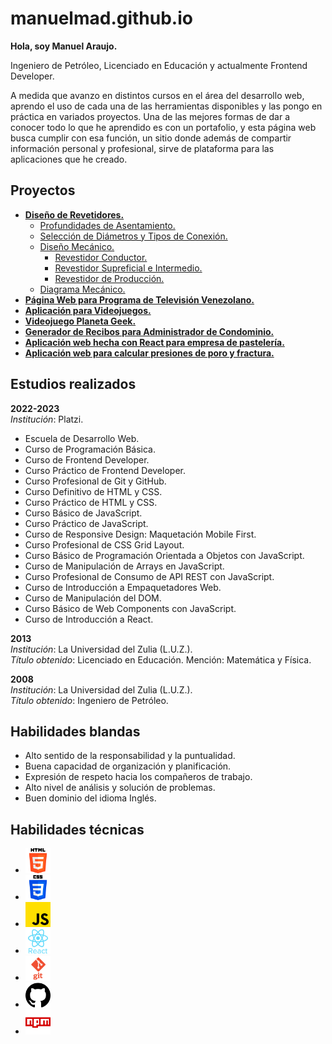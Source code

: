 # manuelmad.github.io

**Hola, soy Manuel Araujo.**

Ingeniero de Petróleo, Licenciado en Educación y actualmente Frontend Developer.

A medida que avanzo en distintos cursos en el área del desarrollo web, aprendo el uso de cada una de las herramientas disponibles y las pongo en práctica en variados proyectos. Una de las mejores formas de dar a conocer todo lo que he aprendido es con un portafolio, y esta página web busca cumplir con esa función, un sitio donde además de compartir información personal y profesional, sirve de plataforma para las aplicaciones que he creado.

## Proyectos
* [**Diseño de Revetidores.**](https://github.com/manuelmad/manuelmad.github.io/tree/main/docs/proyectos/diseno_rev)
	*  [Profundidades de Asentamiento.](https://github.com/manuelmad/manuelmad.github.io/tree/main/docs/proyectos/diseno_rev/1-prof_asent)
	*  [Selección de Diámetros y Tipos de Conexión.](https://github.com/manuelmad/manuelmad.github.io/tree/main/docs/proyectos/diseno_rev/2-diam_conex)
	*  [Diseño Mecánico.](https://github.com/manuelmad/manuelmad.github.io/tree/main/docs/proyectos/diseno_rev/3-diseno_mec)
		*  [Revestidor Conductor.](https://github.com/manuelmad/manuelmad.github.io/tree/main/docs/proyectos/diseno_rev/3-diseno_mec/1-diseno_mec_cond)
		*  [Revestidor Supreficial e Intermedio.](https://github.com/manuelmad/manuelmad.github.io/tree/main/docs/proyectos/diseno_rev/3-diseno_mec/2-diseno_mec_sup_int)
		*  [Revestidor de Producción.](https://github.com/manuelmad/manuelmad.github.io/tree/main/docs/proyectos/diseno_rev/3-diseno_mec/3-diseno_mec_prod)
	*  [Diagrama Mecánico.](https://github.com/manuelmad/manuelmad.github.io/tree/main/docs/proyectos/diseno_rev/4-diag_mec)
* [**Página Web para Programa de Televisión Venezolano.**](https://github.com/manuelmad/planeta-geek)
* [**Aplicación para Videojuegos.**](https://github.com/manuelmad/API-REST)
* [**Videojuego Planeta Geek.**](https://github.com/manuelmad/videogame-topdown)
* [**Generador de Recibos para Administrador de Condominio.**](https://github.com/manuelmad/manuelmad.github.io/tree/main/docs/proyectos/generador_recibos)
* [**Aplicación web hecha con React para empresa de pastelería.**](https://github.com/manuelmad/dolcevita-budget-calculator)
* [**Aplicación web para calcular presiones de poro y fractura.**](https://github.com/manuelmad/pressures)



## Estudios realizados
**2022-2023**<br>
*Institución*: Platzi.

* Escuela de Desarrollo Web.
* Curso de Programación Básica.
* Curso de Frontend Developer.
* Curso Práctico de Frontend Developer.
* Curso Profesional de Git y GitHub.
* Curso Definitivo de HTML y CSS.
* Curso Práctico de HTML y CSS.
* Curso Básico de JavaScript.
* Curso Práctico de JavaScript.
* Curso de Responsive Design: Maquetación Mobile First.
* Curso Profesional de CSS Grid Layout.
* Curso Básico de Programación Orientada a Objetos con JavaScript.
* Curso de Manipulación de Arrays en JavaScript.
* Curso Profesional de Consumo de API REST con JavaScript.
* Curso de Introducción a Empaquetadores Web.
* Curso de Manipulación del DOM.
* Curso Básico de Web Components con JavaScript.
* Curso de Introducción a React.

**2013**<br>
*Institución*: La Universidad del Zulia (L.U.Z.).<br>
*Título obtenido*: Licenciado en Educación. Mención: Matemática y Física.

**2008**<br>
*Institución*: La Universidad del Zulia (L.U.Z.).<br>
*Título obtenido*:  Ingeniero de Petróleo.

## Habilidades blandas
* Alto sentido de la responsabilidad y la puntualidad.
* Buena capacidad de organización y planificación.
* Expresión de respeto hacia los compañeros de trabajo.
* Alto nivel de análisis y solución de problemas.
* Buen dominio del idioma Inglés.

## Habilidades técnicas
<!-- * ![logo html5](./docs/imagenes/html-5.png){'width=40px'}
* ![logo css3](./docs/imagenes/css-3.png){'width=40px'}
* ![logo js](./docs/imagenes/js.png){'width=40px'}
* ![logo react](./docs/imagenes/react.png){'width=40px'}
* ![logo git](./docs/imagenes/git.png){'width=40px'}
* ![logo github](./docs/imagenes/github.png){'width=40px'}
* ![logo npm](./docs/imagenes/npm.png){'width=40px'} -->
* <img src="./docs/imagenes/html-5.png" width="40">
* <img src="./docs/imagenes/css-3.png" width="40">
* <img src="./docs/imagenes/js.png" width="40">
* <img src="./docs/imagenes/react.png" width="40">
* <img src="./docs/imagenes/git.png" width="40">
* <img src="./docs/imagenes/github.png" width="40">
* <img src="./docs/imagenes/npm.png" width="40">